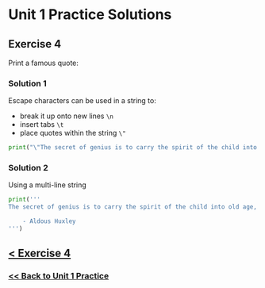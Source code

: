 # Unit 1 Practice Solutions

## Exercise 4

Print a famous quote:

### **Solution 1**

Escape characters can be used in a string to:

- break it up onto new lines `\n`
- insert tabs `\t`
- place quotes within the string `\"`

```python
print("\"The secret of genius is to carry the spirit of the child into old age, which means never losing your enthusiasm.\"\n\n\t- Aldous Huxley")
```

### **Solution 2**

Using a multi-line string

```python
print('''
The secret of genius is to carry the spirit of the child into old age, which means never losing your enthusiasm."

    - Aldous Huxley
''')
```

## [< Exercise 4](../exercise_4.md)

### [<< Back to Unit 1 Practice](/practice/unit_1/)
